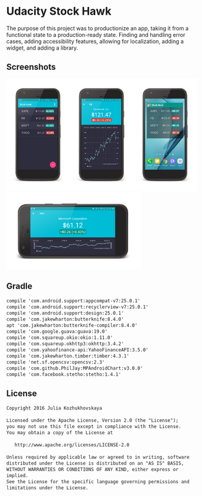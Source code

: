 # Udacity Stock Hawk

The purpose of this project was to productionize an app, taking it from a functional state to a production-ready state. Finding and handling error cases, adding accessibility features, allowing for localization, adding a widget, and adding a library.

## Screenshots

<img width="33%" src="https://github.com/jkozh/stockhawk/blob/master/art/Screenshot_1.png" /><img width="33%" src="https://github.com/jkozh/stockhawk/blob/master/art/Screenshot_2.png" /><img width="33%" src="https://github.com/jkozh/stockhawk/blob/master/art/Screenshot_4.png" /><img width="70%" src="https://github.com/jkozh/stockhawk/blob/master/art/Screenshot_3.png" />

## Gradle
```
compile 'com.android.support:appcompat-v7:25.0.1'
compile 'com.android.support:recyclerview-v7:25.0.1'
compile 'com.android.support:design:25.0.1'
compile 'com.jakewharton:butterknife:8.4.0'
apt 'com.jakewharton:butterknife-compiler:8.4.0'
compile 'com.google.guava:guava:19.0'
compile 'com.squareup.okio:okio:1.11.0'
compile 'com.squareup.okhttp3:okhttp:3.4.2'
compile 'com.yahoofinance-api:YahooFinanceAPI:3.5.0'
compile 'com.jakewharton.timber:timber:4.3.1'
compile 'net.sf.opencsv:opencsv:2.3'
compile 'com.github.PhilJay:MPAndroidChart:v3.0.0'
compile 'com.facebook.stetho:stetho:1.4.1'
```


## License
```
Copyright 2016 Julia Kozhukhovskaya

Licensed under the Apache License, Version 2.0 (the "License");
you may not use this file except in compliance with the License.
You may obtain a copy of the License at

   http://www.apache.org/licenses/LICENSE-2.0

Unless required by applicable law or agreed to in writing, software
distributed under the License is distributed on an "AS IS" BASIS,
WITHOUT WARRANTIES OR CONDITIONS OF ANY KIND, either express or implied.
See the License for the specific language governing permissions and
limitations under the License.
```
